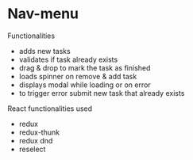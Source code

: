 # Nav-menu

Functionalities
* adds new tasks
* validates if task already exists
* drag & drop to mark the task as finished
* loads spinner on remove & add task
* displays modal while loading or on error
* to trigger error submit new task that already exists

React functionalities used
* redux
* redux-thunk
* redux dnd
* reselect
